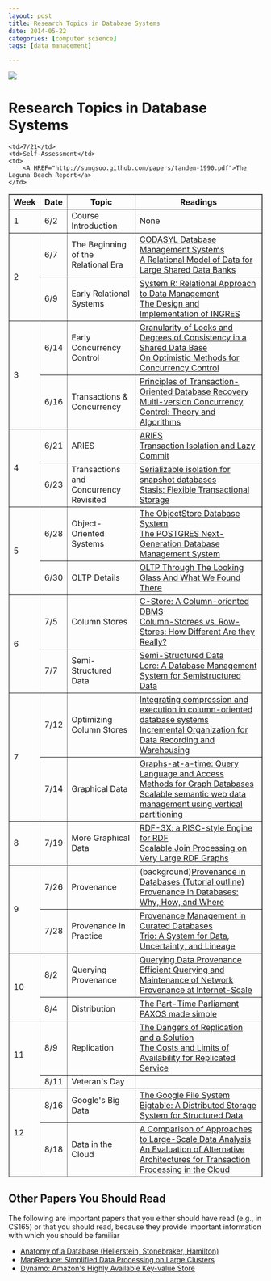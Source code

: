 ```yaml
---
layout: post
title: Research Topics in Database Systems
date: 2014-05-22
categories: [computer science]
tags: [data management]

---
```


[![](http://sungsoo.github.com/images/rdbms.png)](http://sungsoo.github.com/images/rdbms.png)

# Research Topics in Database Systems

<TABLE BORDER="1">
<TR>
	<TH ROWSPAN="1" COLSPAN="1">Week</TH>
	<TH>Date</TH>
	<th>Topic</th>
	<th>Readings</th>
</tr>

<TR>
	<TD ROWSPAN="1" COLSPAN="1">1</TD>
	<Td>6/2</Td>
	<!--
	<td><a href="notes/intro.html">Course Introduction</a></td><td>None</td>
	-->
	<td>Course Introduction</td><td>None</td>
</tr>
<tr>
	<TD ROWSPAN="2" COLSPAN="1">2</TD>
	<Td>6/7</Td>
	<td>The Beginning of the Relational Era</td>
	<td>
	<a href="http://sungsoo.github.com/papers/taylor-1976.pdf">CODASYL Database Management Systems</a>
	<br>
	<a href="http://sungsoo.github.com/papers/codd-1970.pdf">A Relational Model of Data for Large
	Shared Data Banks</a>
	</td>
</tr>

<tr>
	<td>6/9</td><td>Early Relational Systems</td>
	<td>
	<a href="http://sungsoo.github.com/papers/astrahan-1976.pdf">System R: Relational Approach to
	Data Management</a>
	<br>
	<a href = "http://sungsoo.github.com/papers/stonebraker-1976.pdf">The Design and Implementation
	of INGRES</a>
	</td>
</tr>

<tr>
	<td rowspan="2">3</td>
	<td>6/14</td>
	<td>Early Concurrency Control</td>
	<td>
	<a href="http://sungsoo.github.com/papers/gray-1976.pdf">Granularity of Locks and Degrees of
	Consistency in a Shared Data Base</a>
	<br>
	<a href="http://sungsoo.github.com/papers/kung-1981.pdf">On Optimistic Methods for Concurrency
	Control</a>
	</td>
<tr>
	<td>6/16</td>
	<td>Transactions & Concurrency</td>
	<td>
	<a href="http://sungsoo.github.com/papers/haerder-1983.pdf">Principles of Transaction-Oriented
	Database Recovery</a><br>
	<a href="http://sungsoo.github.com/papers/bernstein-1983.pdf">Multi-version Concurrency
	Control: Theory and Algorithms</a><br>
	</td>
</tr>
<tr>
	<td rowspan="2">4</td>
	<td>6/21</td>
	<td>ARIES</td>
	<td>
	<a href="http://sungsoo.github.com/papers/mohan-1992.pdf">ARIES</a><br>
	<a href ="http://sungsoo.github.com/papers/kathuria-2008.pdf"> Transaction Isolation and Lazy Commit</a>
	</td>

</tr>
<tr>
	<td>6/23</td>
	<td>Transactions and Concurrency Revisited</td>
	<td>
		<A HREF="http://sungsoo.github.com/papers/cahill-2008.pdf">Serializable isolation
		for snapshot databases</a></br>
		<A HREF="http://sungsoo.github.com/papers/sears-2006.pdf">Stasis: Flexible
		Transactional Storage</a>
	</td>

</tr>
<tr>
	<td rowspan="2">5</td>
	<td>6/28</td>
	<td>Object-Oriented Systems</td>
	<td>
	    <a href="http://sungsoo.github.com/papers/lamb-1991.pdf">The ObjectStore Database System</a>
	    <br>
	    <a href="http://sungsoo.github.com/papers/stonebraker-1991.pdf">The POSTGRES Next-Generation
	    Database Management System</a>
</tr>
<tr>
	<td>6/30</td>
	<td>OLTP Details</td>
	<td>
		<A HREF="http://sungsoo.github.com/papers/harizopoulos-2008.pdf">OLTP Through The
		Looking Glass And What We Found There</a>
	</td>
</tr>
<tr>
	<td rowspan="2">6</td>
	<td>7/5</td>
	<td>Column Stores</td>
	<td>
		<A HREF="http://sungsoo.github.com/papers/stonebraker-2005.pdf">C-Store: A
		Column-oriented DBMS</a></br>
		<A HREF="http://sungsoo.github.com/papers/abadi-2008.pdf">Column-Storees vs.
		Row-Stores: How Different Are they Really?</a>
	</td>
</tr>
<tr>
	<td>7/7</td>
	<td>Semi-Structured Data</td>
	<td>
		<A HREF="http://sungsoo.github.com/papers/buneman-1997.pdf">Semi-Structured
		Data</a><br>
		<A HREF="http://sungsoo.github.com/papers/mchugh-1997.pdf">Lore: A Database
		Management System for Semistructured Data</a>
	</td>
</tr>
<tr>
	<td rowspan="2">7</td>
	<td>7/12</td>
	<td>Optimizing Column Stores</td>
	<td>
		<A HREF="http://sungsoo.github.com/papers/abadi-2006.pdf">Integrating compression
		and execution in column-oriented database systems</a></br>
		<A HREF="http://sungsoo.github.com/papers/jagadish-1997.pdf">Incremental
		Organization for Data Recording and Warehousing</a>
	</td>

</tr>
<tr>
	<td>7/14</td>
	<td>Graphical Data</td>
	<td>
		<A HREF="http://sungsoo.github.com/papers/he-2008.pdf">Graphs-at-a-time: Query
		Language and Access Methods for Graph Databases</a><br>
		<A HREF="http://sungsoo.github.com/papers/abadi-2007.pdf">Scalable semantic web
		data management using vertical partitioning</a>
	</td>
</tr>
<tr>
	<td rowspan="2">8</td>
	<td>7/19</td>
	<td>More Graphical Data</td>
	<td>
		<A HREF="http://sungsoo.github.com/papers/neumann-2008.pdf">RDF-3X: a RISC-style Engine
		for RDF</a><br>
		<A HREF="http://sungsoo.github.com/papers/neumann-2009.pdf">Scalable Join
		Processing on Very Large RDF Graphs</a>
	</td>
</tr>
<tr>

	<td>7/21</td>
	<td>Self-Assessment</td>
	<td>
		<A HREF="http://sungsoo.github.com/papers/tandem-1990.pdf">The Laguna Beach Report</a>
	</td>
</tr>
<tr>
	<td rowspan="2">9</td>
	<td>7/26</td>
	<td>Provenance</td>
	<td>
		(background)<A HREF="http://sungsoo.github.com/papers/buneman-2007.pdf">Provenance
		in Databases (Tutorial outline)</a></br>
		<A HREF="http://sungsoo.github.com/papers/cheney-2007.pdf">Provenance in Databases: Why,
		How, and Where</a>
	</td>

</tr>
<tr>
	<td>7/28</td>
	<td>Provenance in Practice</td>
	<td>
		<A HREF="http://sungsoo.github.com/papers/buneman-2006.pdf">Provenance Management
		in Curated Databases</a></br>
		<A HREF="http://sungsoo.github.com/papers/widom-2008.pdf">Trio: A System for Data,
		Uncertainty, and Lineage</a>
	</td>
</tr>
<tr>
	<td rowspan="2">10</td>
	<td>8/2</td>
	<td>Querying Provenance</td>
	<td>
		<A HREF="http://sungsoo.github.com/papers/tannen-2010.pdf">Querying Data Provenance</a></br>
		<A HREF="http://sungsoo.github.com/papers/zhou-2010.pdf">Efficient Querying and
		Maintenance of Network Provenance at Internet-Scale</a>
	</td>

</tr>
<tr>
	<td>8/4</td>
	<td>Distribution</td>
	<td>
		<A HREF="http://sungsoo.github.com/papers/lamport-1998.pdf">The Part-Time Parliament</a></br>
		<A HREF="http://sungsoo.github.com/papers/lamport-2001.pdf">PAXOS made simple</a>
	</td>
</tr>
<tr>
	<td rowspan="2">11</td>
	<td>8/9</td>
	<td>Replication</td>
	<td>
		<A HREF="http://sungsoo.github.com/papers/gray-1996.pdf">The Dangers of Replication
		and a Solution</a></br>
		<A HREF="http://sungsoo.github.com/papers/yu-2001.pdf">The Costs and Limits of
		Availability for Replicated Service</a>
	</td>

</tr>
<tr>
	<td>8/11</td>
	<td>Veteran's Day</td>
	<td>
	</td>
</tr>
<tr>
	<td rowspan="2">12</td>
	<td>8/16</td>
	<td>Google's Big Data</td>
	<td>
		<A HREF="http://sungsoo.github.com/papers/ghemewat-2003.pdf">The Google File System</a></br>
		<A HREF="http://sungsoo.github.com/papers/chang-2006.pdf">Bigtable: A Distributed
		Storage System for Structured Data</a>
	</td>

</tr>
<tr>
	<td>8/18</td>
	<td>Data in the Cloud</td>
	<td>
		<A HREF="http://sungsoo.github.com/papers/pavlo-2009.pdf">A Comparison of
		Approaches to Large-Scale Data Analysis</a></br>
		<A HREF="http://sungsoo.github.com/papers/kossman-2010.pdf">An Evaluation of Alternative
		Architectures for Transaction Processing in the Cloud</a>
	</td>
</tr>
</TABLE>

## Other Papers You Should Read

The following are important papers that you either should have read
(e.g., in CS165) or that you should read, because they provide important
information with which you should be familiar
<UL>
<li><a href="http://db.cs.berkeley.edu/papers/fntdb07-architecture.pdf">
Anatomy of a Database (Hellerstein, Stonebraker, Hamilton)</a>
<li> <a href="http://sungsoo.github.com/papers/mapreduce.pdf">MapReduce: Simplified Data Processing
on Large Clusters</a>
<li><a href="http://sungsoo.github.com/papers/amazon-dynamo-sosp2007.pdf">Dynamo: Amazon's Highly
Available Key-value Store</a>
</ul>